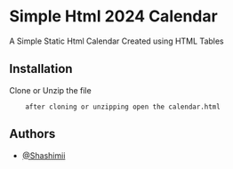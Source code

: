 
# Simple Html 2024 Calendar

A Simple Static Html Calendar Created using HTML Tables


## Installation

Clone or Unzip the file

```
    after cloning or unzipping open the calendar.html
```
    
## Authors

- [@Shashimii](https://github.com/Shashimii)

